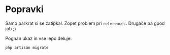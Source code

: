 # Popravki

Samo parkrat si se zatipkal. Zopet problem pri `references`. Drugače pa good job ;)

Pognan ukaz in vse lepo deluje.
```bash
php artisan migrate
```
